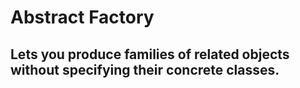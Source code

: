 # Abstract Factory

## Lets you produce families of related objects without specifying their concrete classes.